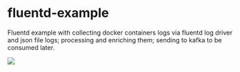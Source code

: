 # fluentd-example
Fluentd example with collecting docker containers logs via fluentd log driver and json file logs; processing and enriching them; sending to kafka to be consumed later.

![](usage-example.gif)
